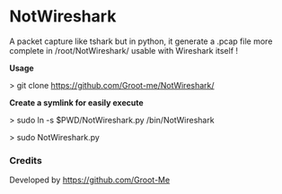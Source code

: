 # NotWireshark

A packet capture like tshark but in python, it generate a .pcap file more complete in /root/NotWireshark/ usable with Wireshark itself !

**Usage**

\> git clone https://github.com/Groot-me/NotWireshark/

**Create a symlink for easily execute**

\> sudo ln -s $PWD/NotWireshark.py /bin/NotWireshark

\> sudo NotWireshark.py

### Credits
Developed by https://github.com/Groot-Me
